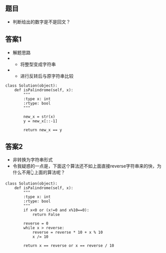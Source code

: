## 题目
+ 判断给出的数字是不是回文？

## 答案1
+ 解题思路
+ + 将整型变成字符串
+ + 进行反转后与原字符串比较
```
class Solution(object):
    def isPalindrome(self, x):
        """
        :type x: int
        :rtype: bool
        """
        
        new_x = str(x)
        y = new_x[::-1]

        return new_x == y

```

## 答案2
+ 非转换为字符串形式
+ 令我疑惑的一点是，下面这个算法还不如上面直接reverse字符串来的快，为什么不用👆上面的算法呢？
```
class Solution(object):
    def isPalindrome(self, x):
        """
        :type x: int
        :rtype: bool
        """
        if x<0 or (x!=0 and x%10==0):
            return False
        
        reverse = 0
        while x > reverse:
            reverse = reverse * 10 + x % 10
            x /= 10
            
        return x == reverse or x == reverse / 10
```
